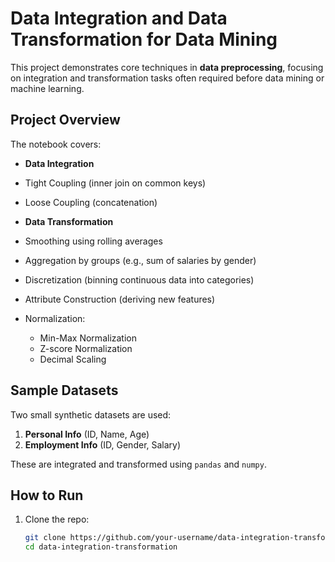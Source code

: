 
# Data Integration and Data Transformation for Data Mining

This project demonstrates core techniques in **data preprocessing**, focusing on integration and transformation tasks often required before data mining or machine learning.

## Project Overview

The notebook covers:

-  **Data Integration**
  - Tight Coupling (inner join on common keys)
  - Loose Coupling (concatenation)
  
-  **Data Transformation**
  - Smoothing using rolling averages
  - Aggregation by groups (e.g., sum of salaries by gender)
  - Discretization (binning continuous data into categories)
  - Attribute Construction (deriving new features)
  - Normalization:
    - Min-Max Normalization
    - Z-score Normalization
    - Decimal Scaling

##  Sample Datasets

Two small synthetic datasets are used:

1. **Personal Info** (ID, Name, Age)
2. **Employment Info** (ID, Gender, Salary)

These are integrated and transformed using `pandas` and `numpy`.

## How to Run

1. Clone the repo:
   ```bash
   git clone https://github.com/your-username/data-integration-transformation.git
   cd data-integration-transformation
